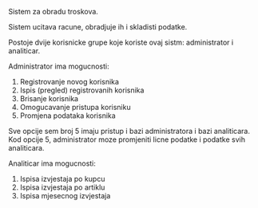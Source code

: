 ﻿
Sistem za obradu troskova.

Sistem ucitava racune, obradjuje ih i skladisti podatke.

Postoje dvije korisnicke grupe koje koriste ovaj sistm: administrator i analiticar.

Administrator ima mogucnosti:

1. Registrovanje novog korisnika
2. Ispis (pregled) registrovanih korisnika
3. Brisanje korisnika
4. Omogucavanje pristupa korisniku
5. Promjena podataka korisnika

Sve opcije sem broj 5 imaju pristup i bazi administratora i bazi analiticara. 
Kod opcije 5, administrator moze promjeniti licne podatke i podatke svih analiticara.

Analiticar ima mogucnosti:

1. Ispisa izvjestaja po kupcu 
2. Ispisa izvjestaja po artiklu
3. Ispisa mjesecnog izvjestaja